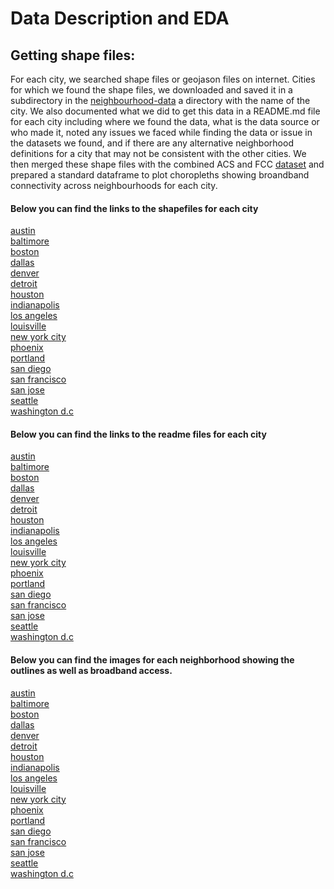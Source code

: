 # Data Description and EDA
## Getting shape files:
For each city, we searched shape files or geojason files on internet. Cities for which we found the shape files, we downloaded and saved it in a subdirectory in the [neighbourhood-data](/neighborhood-data) a directory with the name of the city. We also documented what we did to get this data in a README.md file for each city including where we found the data, what is the data source or who made it, noted any issues we faced while finding the data or issue in the datasets we found, and if there are any alternative neighborhood definitions for a city that may not be consistent with the other cities.
We then merged these shape files with the combined ACS and FCC [dataset](/internet-access-map) and prepared a standard dataframe to plot choropleths showing broandband connectivity across neighbourhoods for each city.

#### Below you can find the links to the shapefiles for each city
[austin](/neighborhood-data/austin/Neighborhoods) <br />
[baltimore](/neighborhood-data/baltimore/neighborhoods) <br />
[boston](/neighborhood-data/boston/Boston_Neighborhoods) <br />
[dallas](/neighborhood-data/dallas/Councils) <br />
[denver](/neighborhood-data/denver/denver_1.0.32) <br />
[detroit](/neighborhood-data/detroit/neighborhoods) <br />
[houston](/neighborhood-data/houston/Houston) <br />
[indianapolis](/neighborhood-data/indianapolis/Indy_Neighborhoods) <br />
[los angeles](/neighborhood-data/los-angeles/Los%20Angeles) <br />
[louisville](/neighborhood-data/louisville/neighborhoods) <br />
[new york city]() <br />
[phoenix](/neighborhood-data/phoenix/phoenix) <br />
[portland](/neighborhood-data/portland/portland-neighborhood-boundaries) <br />
[san diego](/neighborhood-data/san-diego/CommunityPlanningAreas) <br />
[san francisco](/neighborhood-data/san-francisco/SF%20Find%20Neighborhoods) <br />
[san jose](/neighborhood-data/san-jose/Zip_Code_Boundary) <br />
[seattle](/neighborhood-data/seattle/seattle_ccn) <br />
[washington d.c](/neighborhood-data/washington-dc/DC_shapefile) <br />

#### Below you can find the links to the readme files for each city
[austin](/neighborhood-data/austin/README.md) <br />
[baltimore](/neighborhood-data/baltimore/README.md) <br />
[boston](/neighborhood-data/boston/README.md) <br />
[dallas](/neighborhood-data/dallas/README.md) <br />
[denver](/neighborhood-data/denver/README.md) <br />
[detroit](/neighborhood-data/detroit/README.md) <br />
[houston](/neighborhood-data/houston/README.md) <br />
[indianapolis](/neighborhood-data/indianapolis/README.md) <br />
[los angeles](/neighborhood-data/los-angeles/README.md) <br />
[louisville](/neighborhood-data/louisville/README.md) <br />
[new york city]() <br />
[phoenix](/neighborhood-data/phoenix/README.md) <br />
[portland](/neighborhood-data/portland/README.md) <br />
[san diego](/neighborhood-data/san-diego/README.md) <br />
[san francisco](/neighborhood-data/san-francisco/README.md) <br />
[san jose](/neighborhood-data/san-jose/README.md) <br />
[seattle](/neighborhood-data/seattle/README.md) <br />
[washington d.c](/neighborhood-data/washington-dc/README.md) <br />

#### Below you can find the images for each neighborhood showing the outlines as well as broadband access.
[austin](/visualizations/austin-neighborhood.png) <br />
[baltimore](/visualizations/baltimore-neighborhood.png) <br />
[boston](/visualizations/boston-neighborhood.png) <br />
[dallas](v/isualizations/dallas-neighborhood.png) <br />
[denver](/visualizations/denver-neighborhood.png) <br />
[detroit](/visualizations/detroit-neighborhood.png) <br />
[houston](/visualizations/houston-neighborhood.png) <br />
[indianapolis](/visualizations/indianapolis-neighborhood.png) <br />
[los angeles](/visualizations/los-angeles-neighborhood.png) <br />
[louisville](/visualizations/louisville-neighborhood.png) <br />
[new york city]() <br />
[phoenix](/visualizations/phoenix-neighborhood.png) <br />
[portland](/visualizations/portland-neighborhood.png) <br />
[san diego](/visualizations/san-diego-neighborhood.png) <br />
[san francisco](/visualizations/san-francisco-neighborhood.png) <br />
[san jose](/visualizations/san-jose-neighborhood.png) <br />
[seattle](/visualizations/seattle-neighborhood.png) <br />
[washington d.c](/visualizations/washington-dc-neighborhood.png) <br />
